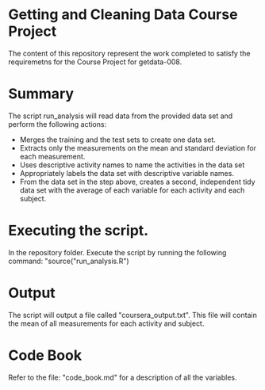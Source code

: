 # Getting and Cleaning Data Course Project

The content of this repository represent the work completed to satisfy the requiremetns for the Course Project for getdata-008.

# Summary

The script run_analysis will read data from the provided data set and perform the following actions:

- Merges the training and the test sets to create one data set.
- Extracts only the measurements on the mean and standard deviation for each measurement. 
- Uses descriptive activity names to name the activities in the data set
- Appropriately labels the data set with descriptive variable names. 
- From the data set in the step above, creates a second, independent tidy data set with the average of each variable for each activity and each subject.

# Executing the script.

In the repository folder.  Execute the script by running the following command: "source("run_analysis.R")

# Output

The script will output a file called "coursera_output.txt".  This file will contain the mean of all measurements for each activity and subject.

# Code Book

Refer to the file: "code_book.md" for a description of all the variables.

